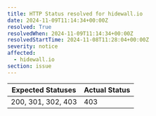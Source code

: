 ```yaml
---
title: HTTP Status resolved for hidewall.io
date: 2024-11-09T11:14:34+00:00Z
resolved: True
resolvedWhen: 2024-11-09T11:14:34+00:00Z
resolvedStartTime: 2024-11-08T11:28:04+00:00Z
severity: notice
affected:
  - hidewall.io
section: issue
---
```


| Expected Statuses | Actual Status  |
|-------------------|----------------|
| 200, 301, 302, 403 | 403 |
